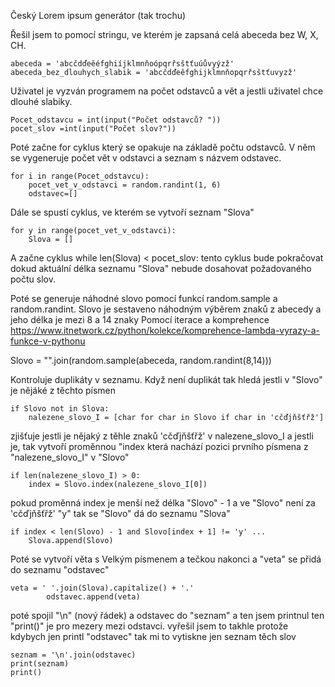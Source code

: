 Český Lorem ipsum generátor (tak trochu)

Řešil jsem to pomocí stringu, ve kterém je zapsaná celá abeceda bez W, X, CH. 

    abeceda = 'abcčdďeěéfghiíjklmnňoópqrřsštťuúůvyýzž'
    abeceda_bez_dlouhych_slabik = 'abcčdďeěfghijklmnňopqrřsštťuvyzž'

Uživatel je vyzván programem na počet odstavců a vět a jestli uživatel chce dlouhé slabiky.

    Pocet_odstavcu = int(input("Počet odstavců? "))
    pocet_slov =int(input("Počet slov?"))


Poté začne for cyklus který se opakuje na základě počtu odstavců.
V něm se vygeneruje počet vět v odstavci a seznam s názvem odstavec.

    for i in range(Pocet_odstavcu):
        pocet_vet_v_odstavci = random.randint(1, 6)
        odstavec=[]

Dále se spustí cyklus, ve kterém se vytvoří seznam "Slova"

    for y in range(pocet_vet_v_odstavci):
        Slova = []

A začne cyklus while len(Slova) < pocet_slov:
    tento cyklus bude pokračovat dokud aktuální délka seznamu "Slova" nebude dosahovat požadovaného počtu slov.

Poté se generuje náhodné slovo pomocí funkcí random.sample a random.randint.
Slovo je sestaveno náhodným výběrem znaků z abecedy a jeho délka je mezi 8 a 14 znaky
Pomocí iterace a komprehence https://www.itnetwork.cz/python/kolekce/komprehence-lambda-vyrazy-a-funkce-v-pythonu

Slovo = "".join(random.sample(abeceda, random.randint(8,14))) 

Kontroluje duplikáty v seznamu.
Když není duplikát tak hledá jestli v "Slovo" je nějáké z těchto písmen

    if Slovo not in Slova:
        nalezene_slovo_I = [char for char in Slovo if char in 'cčďjňšťřž']

zjišťuje jestli je nějaký z těhle znaků 'cčďjňšťřž' v nalezene_slovo_I
a jestli je, tak vytvoří proměnnou "index která nachází pozici prvního písmena z "nalezene_slovo_I" v "Slovo"

    if len(nalezene_slovo_I) > 0:
        index = Slovo.index(nalezene_slovo_I[0])
   
pokud proměnná index je menší než délka "Slovo" - 1 a ve "Slovo" není za 'cčďjňšťřž' "y" 
tak se "Slovo" dá do seznamu "Slova"

    if index < len(Slovo) - 1 and Slovo[index + 1] != 'y' ...
        Slova.append(Slovo)

Poté se vytvoří věta s Velkým písmenem a tečkou nakonci
a "veta" se přidá do seznamu "odstavec"

    veta = ' '.join(Slova).capitalize() + '.'
            odstavec.append(veta)

poté spojil "\n" (nový řádek) a odstavec do "seznam" a ten jsem printnul
ten "print()" je pro mezery mezi odstavci. vyřešil jsem to takhle protože kdybych jen printl "odstavec" tak mi to vytiskne jen seznam těch slov

    seznam = '\n'.join(odstavec)
    print(seznam)
    print()
